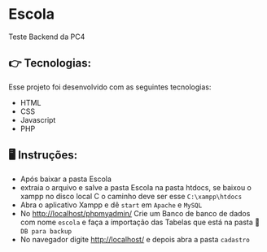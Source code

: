 # Escola
Teste Backend da PC4

##  :point_right: Tecnologias:

Esse projeto foi desenvolvido com as seguintes tecnologias:

- HTML
- CSS
- Javascript
- PHP

## 🖥️ Instruções:

* Após baixar a pasta Escola
* extraia o arquivo e salve a pasta Escola na pasta htdocs, se baixou o xampp no disco local C o caminho deve ser esse `C:\xampp\htdocs`
* Abra o aplicativo Xampp e dê `start` em `Apache` e `MySQL` 
* No [http://localhost/phpmyadmin/](http://localhost/phpmyadmin/) Crie um Banco de banco de dados com nome `escola` e faça a importação das Tabelas que está na pasta 📁`DB para backup` 
* No navegador digite [http://localhost/](http://localhost/) e depois abra a pasta `cadastro`
